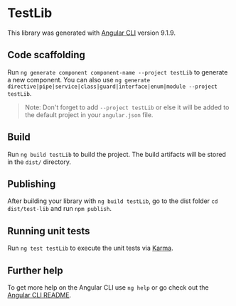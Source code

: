 # TestLib

This library was generated with [Angular CLI](https://github.com/angular/angular-cli) version 9.1.9.

## Code scaffolding

Run `ng generate component component-name --project testLib` to generate a new component. You can also use `ng generate directive|pipe|service|class|guard|interface|enum|module --project testLib`.
> Note: Don't forget to add `--project testLib` or else it will be added to the default project in your `angular.json` file. 

## Build

Run `ng build testLib` to build the project. The build artifacts will be stored in the `dist/` directory.

## Publishing

After building your library with `ng build testLib`, go to the dist folder `cd dist/test-lib` and run `npm publish`.

## Running unit tests

Run `ng test testLib` to execute the unit tests via [Karma](https://karma-runner.github.io).

## Further help

To get more help on the Angular CLI use `ng help` or go check out the [Angular CLI README](https://github.com/angular/angular-cli/blob/master/README.md).
